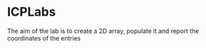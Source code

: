 # ICPLabs
The aim of the lab is to create a 2D array, populate it and report the coordinates of the entries
